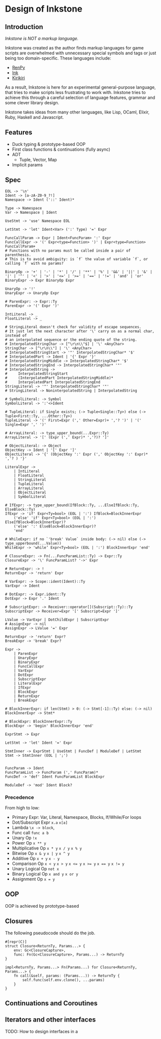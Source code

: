 # Design of Inkstone

## Introduction

_Inkstone is NOT a markup language._

Inkstone was created as the author finds markup languages for game scripts are overwhelmed with unnecessary special symbols and tags or just being too domain-specific. These languages include:

- [RenPy](https://www.renpy.org/)
- [Ink](https://github.com/inkie/ink)
- [Kirikiri](http://kirikirikag.sourceforge.net/contents/index.html)

As a result, Inkstone is here for an experimental general-purpose language, that tries to make scripts less frustrating to work with. Inkstone tries to achieve this through a careful selection of language features, grammar and some clever library design.

Inkstone takes ideas from many other languages, like Lisp, OCaml, Elixir, Ruby, Haskell and Javascript.

## Features

- Duck typing & prototype-based OOP
- First class functions & continuations (fully async)
- ADT
  - Tuple, Vector, Map
- Implicit params


## Spec

```
EOL -> '\n'
Ident -> [a-zA-Z0-9_?!]
Namespace -> Ident ('::' Ident)*

Type -> Namespace
Var -> Namespace | Ident

UseStmt -> 'use' Namespace EOL

LetStmt -> 'let' Ident<Var> (':' Type) '=' Expr

FuncCallParam -> Expr | Ident<FuncParam> ':' Expr
FuncCallExpr -> '(' Expr<type=Function> ')' | Expr<type=Function> FuncCallParam+
# Functions with no params must be called inside a pair of parenthesis.
# This is to avoid ambiguity: is `f` the value of variable `f`, or calling `f` with no params?

BinaryOp -> '+' | '-' | '*' | '/' | '**' | '%' | '&&' | '||' | '&' | '|' | '^' | '<' | '>' | '<=' | '>=' | '==' | '!=' | 'and' | 'or'
BinaryExpr -> Expr BinaryOp Expr

UnaryOp -> '!'
UnaryExpr -> UnaryOp Expr

# ParenExpr: -> Expr::Ty
ParenExpr -> '(' Expr ')'

IntLiteral -> _
FloatLiteral -> _

# StringLiteral doesn't check for validity of escape sequences.
# It just let the next character after '\' carry on as a normal char, instead of
# an interpolated sequence or the ending quote of the string.
# InterpolatedStringChar -> [^\r\n\\"$] | '\' <AnyChar>
StringChar -> [^\r\n\\"] | '\' <AnyChar>
# InterpolatedStringStart -> '"' InterpolatedStringChar* '$'
# InterpolatedPart -> Ident | '{' Expr '}'
# InterpolatedStringMiddle -> InterpolatedStringChar* '$'
# InterpolatedStringEnd -> InterpolatedStringChar* '"'
# InterpolatedString -> 
#     InterpolatedStringStart 
#     (InterpolatedPart InterpolatedStringMiddle)* 
#     InterpolatedPart InterpolatedStringEnd
StringLiteral -> '"' InterpolatedStringChar* '"'
# StringLiteral -> NoninterpolatedString | InterpolatedString

# SymbolLiteral: -> Symbol
SymbolLiteral -> ':'<>Ident

# TupleLiteral: if Single exists; (-> Tuple<Single::Ty>) else (-> Tuple<First::Ty, ...Other::Ty>)
TupleLiteral -> '(' First=Expr (',' Other=Expr)+ ','? ')' | '(' Single=Expr ',' ')'

# ArrayLiteral: -> type_upper_bound(...Expr::Ty)
ArrayLiteral -> '[' (Expr (',' Expr)* ','?)? ']'

# ObjectLiteral: -> Object
ObjectKey -> Ident | '[' Expr ']'
ObjectLiteral -> '{' (ObjectKey ':' Expr (',' ObjectKey ':' Expr)* ','? ) '}'

LiteralExpr -> 
    | IntLiteral 
    | FloatLiteral 
    | StringLiteral 
    | TupleLiteral 
    | ArrayLiteral 
    | ObjectLiteral
    | SymbolLiteral

# IfExpr: -> type_upper_bound(IfBlock::Ty, ...ElseIfBlock::Ty, ElseBlock::Ty)
IfExpr -> 'if' Expr<Ty=bool> (EOL | ':') IfBlock=BlockInnerExpr
    ('else' 'if' Expr<Ty=bool> (EOL | ':') ElseIfBlock=BlockInnerExpr)?
    ('else' ':' ElseBlock=BlockInnerExpr)?
    'end'

# WhileExpr: if no `'break' Value` inside body: (-> nil) else (-> type_upperbound(...Value))
WhileExpr -> 'while’ Expr<Ty=bool> (EOL | ':') BlockInnerExpr 'end'

# ClosureExpr: -> Fn(...FuncParamList::Ty) -> Expr::Ty
ClosureExpr -> '\' FuncParamList? '->' Expr

# ReturnExpr: -> !
ReturnExpr -> 'return' Expr

# VarExpr: -> Scope::ident(Ident)::Ty
VarExpr -> Ident

# DotExpr: -> Expr.ident::Ty
DotExpr -> Expr '.' Ident

# SubscriptExpr: -> Receiver::operator[](Subscript::Ty)::Ty
SubscriptExpr -> Receiver=Expr '[' Subscript=Expr ']'

LValue -> VarExpr | DotChildExpr | SubscriptExpr
# AssignExpr -> nil
AssignExpr -> LValue '=' Expr

ReturnExpr -> 'return' Expr?
BreakExpr -> 'break' Expr?

Expr -> 
    | ParenExpr
    | UnaryExpr
    | BinaryExpr
    | FuncCallExpr
    | VarExpr
    | DotExpr
    | SubscriptExpr
    | LiteralExpr
    | IfExpr
    | BlockExpr
    | ReturnExpr
    | BreakExpr

# BlockInnerExpr: if len(Stmt) > 0: (-> Stmt[-1]::Ty) else: (-> nil)
BlockInnerExpr -> Stmt*

# BlockExpr: BlockInnerExpr::Ty
BlockExpr -> 'begin' BlockInnerExpr 'end'

ExprStmt -> Expr

LetStmt -> 'let' Ident '=' Expr

StmtInner -> ExprStmt | UseStmt | FuncDef | ModuleDef | LetStmt 
Stmt -> StmtInner (EOL | ';')


FuncParam -> Ident
FuncParamList -> FuncParam (',' FuncParam)*
FuncDef -> 'def' Ident FuncParamList BlockExpr

ModuleDef -> 'mod' Ident Block?
```

### Precedence

From high to low:

- Primary Expr: Var, Literal, Namespace, Blocks, If/While/For loops
- Dot/Subscript Expr `x.a` `x[a]`
- Lambda `\x -> block`, 
- Func call `func a b`
- Unary Op `!x`
- Power Op `x ** y`
- Multiplicative Op `x * y` `x / y` `x % y`
- Bitwise Op `x & y` `x | y` `x ^ y`
- Additive Op `x + y` `x - y`
- Comparison Op `x < y` `x > y` `x <= y` `x >= y` `x == y` `x != y`
- Unary Logical Op `not x`
- Binary Logical Op `x and y` `x or y`
- Assignment Op `x = y`

## OOP

OOP is achieved by prototype-based 

## Closures

The following pseudocode should do the job.

```
#[repr(C)]
struct Closure<ReturnTy, Params...> {
    env: Gc<ClosureCapture>,
    func: Fn(Gc<ClosureCapture>, Params...) -> ReturnTy
}

impl<ReturnTy, Params...> Fn(Params...) for Closure<ReturnTy, Params...> {
    fn call(&self, params: (Params...)) -> ReturnTy {
        self.func(self.env.clone(), ...params)
    }
}
```

## Continuations and Coroutines


## Iterators and other interfaces

TODO: How to design interfaces in a 
